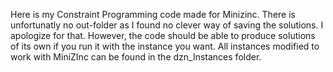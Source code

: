 Here is my Constraint Programming code made for Minizinc. There is unfortunatly no out-folder as I found no clever way of saving the solutions. I apologize for that. However, the code should be able to produce solutions of its own if you run it with the instance you want. All instances modified to work with MiniZInc can be found in the dzn_Instances folder.
